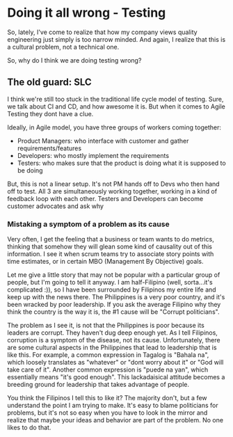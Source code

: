 # Doing it all wrong - Testing

So, lately, I've come to realize that how my company views quality engineering just simply is too narrow minded.
And again, I realize that this is a cultural problem, not a technical one.

So, why do I think we are doing testing wrong?

## The old guard: SLC

I think we're still too stuck in the traditional life cycle model of testing.  Sure, we talk about CI and CD, 
and how awesome it is.  But when it comes to Agile Testing they dont have a clue.

Ideally, in Agile model, you have three groups of workers coming together:

- Product Managers: who interface with customer and gather requirements/features
- Developers: who mostly implement the requirements
- Testers: who makes sure that the product is doing what it is supposed to be doing

But, this is not a linear setup.  It's not PM hands off to Devs who then hand off to test.  All 3 are simultaneously
working together, working in a kind of feedback loop with each other.  Testers and Developers can become customer
advocates and ask why

### Mistaking a symptom of a problem as its cause

Very often, I get the feeling that a business or team wants to do metrics, thinking that somehow they will glean
some kind of causality out of this information.  I see it when scrum teams try to associate story points with 
time estimates, or in certain MBO (Management By Objective) goals.  

Let me give a little story that may not be popular with a particular group of people, but I'm going to tell it 
anyway.  I am half-Filipino (well, sorta...it's complicated :)), so I have been surrounded by Filipinos my entire
life and keep up with the news there.  The Philippines is a very poor country, and it's been wracked by poor 
leadership.  If you ask the average Filipino why they think the country is the way it is, the #1 cause will be
"Corrupt politicians".

The problem as I see it, is not that the Philippines is poor because its leaders are corrupt.  They haven't dug
deep enough yet.  As I tell Filipinos, corruption is a symptom of the disease, not its cause.  Unfortunately, 
there are some cultural aspects in the Philippines that lead to leadership that is like this.  For example, a 
common expression in Tagalog is "Bahala na", which loosely translates as "whatever" or "dont worry about it" or
"God will take care of it". Another common expression is "puede na yan", which essentially means "it's good 
enough". This lackadaisical attitude becomes a breeding ground for leadership that takes advantage of people.

You think the Filipinos I tell this to like it?  The majority don't, but a few understand the point I am trying
to make.  It's easy to blame politicians for problems, but it's not so easy when you have to look in the mirror 
and realize that maybe your ideas and behavior are part of the problem.  No one likes to do that. 

